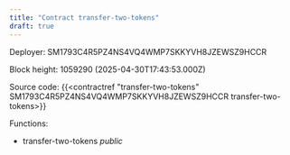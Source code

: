 ```yaml
---
title: "Contract transfer-two-tokens"
draft: true
---
```

Deployer: SM1793C4R5PZ4NS4VQ4WMP7SKKYVH8JZEWSZ9HCCR


 



Block height: 1059290 (2025-04-30T17:43:53.000Z)

Source code: {{<contractref "transfer-two-tokens" SM1793C4R5PZ4NS4VQ4WMP7SKKYVH8JZEWSZ9HCCR transfer-two-tokens>}}

Functions:

* transfer-two-tokens _public_
